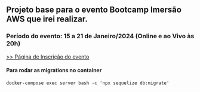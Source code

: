 ## Projeto base para o evento Bootcamp Imersão AWS que irei realizar.

### Período do evento: 15 a 21 de Janeiro/2024 (Online e ao Vivo às 20h)

[>> Página de Inscrição do evento](https://org.imersaoaws.com.br/github/readme)

#### Para rodar as migrations no container ####
```
docker-compose exec server bash -c 'npx sequelize db:migrate'
```
